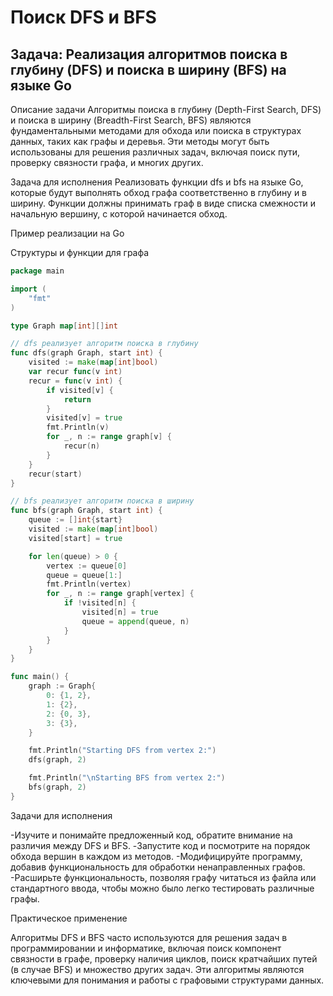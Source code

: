 # Поиск DFS и BFS

## Задача: Реализация алгоритмов поиска в глубину (DFS) и поиска в ширину (BFS) на языке Go

Описание задачи
Алгоритмы поиска в глубину (Depth-First Search, DFS) и поиска в ширину (Breadth-First Search, BFS) являются фундаментальными методами для обхода или поиска в структурах данных, таких как графы и деревья. Эти методы могут быть использованы для решения различных задач, включая поиск пути, проверку связности графа, и многих других.

Задача для исполнения
Реализовать функции dfs и bfs на языке Go, которые будут выполнять обход графа соответственно в глубину и в ширину. Функции должны принимать граф в виде списка смежности и начальную вершину, с которой начинается обход.

Пример реализации на Go

Структуры и функции для графа

```go
package main

import (
    "fmt"
)

type Graph map[int][]int

// dfs реализует алгоритм поиска в глубину
func dfs(graph Graph, start int) {
    visited := make(map[int]bool)
    var recur func(v int)
    recur = func(v int) {
        if visited[v] {
            return
        }
        visited[v] = true
        fmt.Println(v)
        for _, n := range graph[v] {
            recur(n)
        }
    }
    recur(start)
}

// bfs реализует алгоритм поиска в ширину
func bfs(graph Graph, start int) {
    queue := []int{start}
    visited := make(map[int]bool)
    visited[start] = true

    for len(queue) > 0 {
        vertex := queue[0]
        queue = queue[1:]
        fmt.Println(vertex)
        for _, n := range graph[vertex] {
            if !visited[n] {
                visited[n] = true
                queue = append(queue, n)
            }
        }
    }
}

func main() {
    graph := Graph{
        0: {1, 2},
        1: {2},
        2: {0, 3},
        3: {3},
    }

    fmt.Println("Starting DFS from vertex 2:")
    dfs(graph, 2)

    fmt.Println("\nStarting BFS from vertex 2:")
    bfs(graph, 2)
}
```

Задачи для исполнения

-Изучите и понимайте предложенный код, обратите внимание на различия между DFS и BFS.
-Запустите код и посмотрите на порядок обхода вершин в каждом из методов.
-Модифицируйте программу, добавив функциональность для обработки ненаправленных графов.
-Расширьте функциональность, позволяя графу читаться из файла или стандартного ввода, чтобы можно было легко тестировать различные графы.

Практическое применение

Алгоритмы DFS и BFS часто используются для решения задач в программировании и информатике, включая поиск компонент связности в графе, проверку наличия циклов, поиск кратчайших путей (в случае BFS) и множество других задач. Эти алгоритмы являются ключевыми для понимания и работы с графовыми структурами данных.